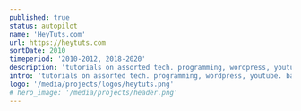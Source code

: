 ```yaml
---
published: true
status: autopilot
name: 'HeyTuts.com'
url: https://heytuts.com
sortDate: 2010
timeperiod: '2010-2012, 2018-2020'
description: 'tutorials on assorted tech. programming, wordpress, youtube. back in the day, this my first start on the web; creating content and earning a little income.'
intro: 'tutorials on assorted tech. programming, wordpress, youtube. back in the day, this my first start on the web; creating content and earning a little income.'
logo: '/media/projects/logos/heytuts.png'
# hero_image: '/media/projects/header.png'
---
```


